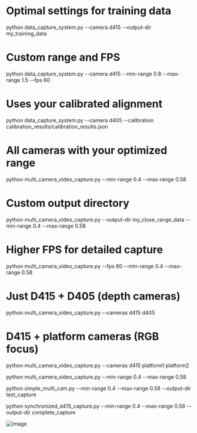 # Optimal settings for training data
python data_capture_system.py --camera d415 --output-dir my_training_data

# Custom range and FPS
python data_capture_system.py --camera d415 --min-range 0.8 --max-range 1.5 --fps 60

# Uses your calibrated alignment
python data_capture_system.py --camera d405 --calibration calibration_results/calibration_results.json

# All cameras with your optimized range
python multi_camera_video_capture.py --min-range 0.4 --max-range 0.58

# Custom output directory
python multi_camera_video_capture.py --output-dir my_close_range_data --min-range 0.4 --max-range 0.58

# Higher FPS for detailed capture
python multi_camera_video_capture.py --fps 60 --min-range 0.4 --max-range 0.58

# Just D415 + D405 (depth cameras)
python multi_camera_video_capture.py --cameras d415 d405

# D415 + platform cameras (RGB focus)
python multi_camera_video_capture.py --cameras d415 platform1 platform2

python multi_camera_video_capture.py --min-range 0.4 --max-range 0.58

python simple_multi_cam.py --min-range 0.4 --max-range 0.58 --output-dir test_capture

python synchronized_d415_capture.py --min-range 0.4 --max-range 0.58 --output-dir complete_capture

![image](https://github.com/user-attachments/assets/596d8c98-cacc-4b14-afcf-33e805fe6bc3)
